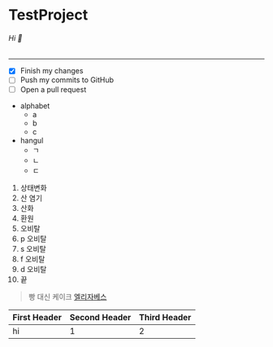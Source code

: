 # TestProject
###### Hi :wave:
---
- [x] Finish my changes
- [ ] Push my commits to GitHub
- [ ] Open a pull request

* alphabet
  * a
  * b
  * c
* hangul
  * ㄱ
  * ㄴ
  * ㄷ

1. 상태변화
2. 산 염기
3. 산화
4. 환원
5. 오비탈
  1. p 오비탈
  2. s 오비탈
  3. f 오비탈
  4. d 오비탈
6. 끝

> 빵 대신 케이크
> [엘리자베스](https://github.com)


First Header | Second Header | Third Header
-------------|---------------|--------------
hi           | 1             | 2
